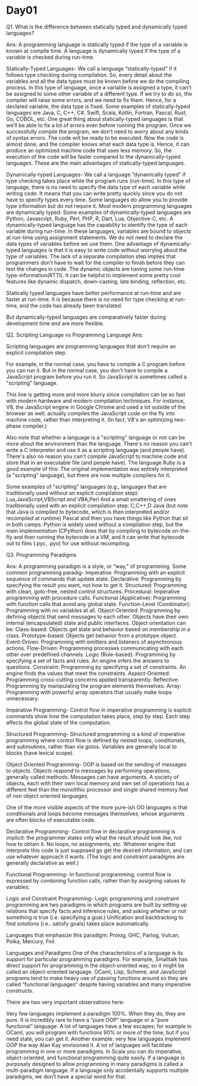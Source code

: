# Day01

Q1. What is the difference between statically typed and dynamically typed languages?

Ans:
A programming language is statically typed if the type of a variable is known at compile time. A language is dynamically typed if the type of a variable is checked during run-time.

Statically-Typed Languages-
        We call a language “statically-typed” if it follows type checking during compilation. So, every detail about the variables and all the data types must be known before we do the compiling process.
        In this type of language, once a variable is assigned a type, it can’t be assigned to some other variable of a different type. If we try to do so, the compiler will raise some errors, and we need to fix them. Hence, for a declared variable, the data type is fixed.
        Some examples of statically-typed languages are Java, C, C++, C#, Swift, Scala, Kotlin, Fortran, Pascal, Rust, Go, COBOL, etc.
        One great thing about statically-typed languages is that we’ll be able to fix a lot of errors even before running the program. Once we successfully compile the program, we don’t need to worry about any kinds of syntax errors. The code will be ready to be executed.
        Now the code is almost done, and the compiler knows what each data type is. Hence, it can produce an optimized machine code that uses less memory. So, the execution of the code will be faster compared to the dynamically-typed languages. These are the main advantages of statically-typed languages.
        
Dynamically-typed Languages-
        We call a language “dynamically typed” if type checking takes place while the program runs (run-time). In this type of language, there is no need to specify the data type of each variable while writing code.
        It means that you can write pretty quickly since you do not have to specify types every time. Some languages do allow you to provide type information but do not require it.
        Most modern programming languages are dynamically typed. Some examples of dynamically-typed languages are Python, Javascript, Ruby, Perl, PHP, R, Dart, Lua, Objective-C, etc.
        A dynamically-typed language has the capability to identify the type of each variable during run-time. In these languages, variables are bound to objects at run-time using assignment statements. We do not need to declare the data types of variables before we use them.
        One advantage of dynamically-typed languages is that it is easy to write code without worrying about the type of variables. The lack of a separate compilation step implies that programmers don’t have to wait for the compiler to finish before they can test the changes in code.
        The dynamic objects are having some run-time type-information(RTTI). It can be helpful to implement some pretty cool features like dynamic dispatch, down-casting, late binding, reflection, etc.
        
Statically typed languages have better performance at run-time and are faster at run-time. It is because there is no need for type checking at run-time, and the code has already been translated.

But dynamically-typed languages are comparatively faster during development time and are more flexible.


Q2. Scripting Language vs Programming Language
Ans:

Scripting languages are programming languages that don't require an explicit compilation step.

For example, in the normal case, you have to compile a C program before you can run it. But in the normal case, you don't have to compile a JavaScript program before you run it. So JavaScript is sometimes called a "scripting" language.

This line is getting more and more blurry since compilation can be so fast with modern hardware and modern compilation techniques. For instance, V8, the JavaScript engine in Google Chrome and used a lot outside of the browser as well, actually compiles the JavaScript code on the fly into machine code, rather than interpreting it. (In fact, V8's an optimizing two-phase compiler.)

Also note that whether a language is a "scripting" language or not can be more about the environment than the language. There's no reason you can't write a C interpreter and use it as a scripting language (and people have). There's also no reason you can't compile JavaScript to machine code and store that in an executable file (and people have). The language Ruby is a good example of this: The original implementation was entirely interpreted (a "scripting" language), but there are now multiple compilers for it.

Some examples of "scripting" languages (e.g., languages that are traditionally used without an explicit compilation step):
Lua,JavaScript,VBScript and VBA,Perl
And a small smattering of ones traditionally used with an explicit compilation step:
C,C++,D
Java (but note that Java is compiled to bytecode, which is then interpreted and/or recompiled at runtime)
Pascal and then you have things like Python that sit in both camps: Python is widely used without a compilation step, but the main implementation (CPython) does that by compiling to bytecode on-the-fly and then running the bytecode in a VM, and it can write that bytecode out to files (.pyc, .pyo) for use without recompiling.

Q3. Programming Paradigms

Ans:
A programming paradigm is a style, or “way,” of programming.
Some common programming paradig-
Imperative: Programming with an explicit sequence of commands that update state.
Declarative: Programming by specifying the result you want, not how to get it.
Structured: Programming with clean, goto-free, nested control structures.
Procedural: Imperative programming with procedure calls.
Functional (Applicative): Programming with function calls that avoid any global state.
Function-Level (Combinator): Programming with no variables at all.
Object-Oriented: Programming by defining objects that send messages to each other. Objects have their own internal (encapsulated) state and public interfaces. Object orientation can be:
Class-based: Objects get state and behavior based on membership in a class.
Prototype-based: Objects get behavior from a prototype object.
Event-Driven: Programming with emitters and listeners of asynchronous actions.
Flow-Driven: Programming processes communicating with each other over predefined channels.
Logic (Rule-based): Programming by specifying a set of facts and rules. An engine infers the answers to questions.
Constraint: Programming by specifying a set of constraints. An engine finds the values that meet the constraints.
Aspect-Oriented: Programming cross-cutting concerns applied transparently.
Reflective: Programming by manipulating the program elements themselves.
Array: Programming with powerful array operators that usually make loops unnecessary.

Imperative Programming- 
Control flow in imperative programming is explicit: commands show how the computation takes place, step by step. Each step affects the global state of the computation.

Structured Programming-
Structured programming is a kind of imperative programming where control flow is defined by nested loops, conditionals, and subroutines, rather than via gotos. Variables are generally local to blocks (have lexical scope).

Object Oriented Programming-
OOP is based on the sending of messages to objects. Objects respond to messages by performing operations, generally called methods. Messages can have arguments. A society of objects, each with their own local memory and own set of operations has a different feel than the monolithic processor and single shared memory feel of non object oriented languages.

One of the more visible aspects of the more pure-ish OO languages is that conditionals and loops become messages themselves, whose arguments are often blocks of executable code. 

Declarative Programming-
Control flow in declarative programming is implicit: the programmer states only what the result should look like, not how to obtain it.
No loops, no assignments, etc. Whatever engine that interprets this code is just supposed go get the desired information, and can use whatever approach it wants. (The logic and constraint paradigms are generally declarative as well.)

Functional Programming-
In functional programming, control flow is expressed by combining function calls, rather than by assigning values to variables:

Logic and Constraint Programming-
Logic programming and constraint programming are two paradigms in which programs are built by setting up relations that specify facts and inference rules, and asking whether or not something is true (i.e. specifying a goal.) Unification and backtracking to find solutions (i.e.. satisfy goals) takes place automatically.

Languages that emphasize this paradigm: Prolog, GHC, Parlog, Vulcan, Polka, Mercury, Fnil.

Languages and Paradigms
One of the characteristics of a language is its support for particular programming paradigms. For example, Smalltalk has direct support for programming in the object-oriented way, so it might be called an object-oriented language. OCaml, Lisp, Scheme, and JavaScript programs tend to make heavy use of passing functions around so they are called “functional languages” despite having variables and many imperative constructs.

There are two very important observations here:

Very few languages implement a paradigm 100%. When they do, they are pure. It is incredibly rare to have a “pure OOP” language or a “pure functional” language. A lot of languages have a few escapes; for example in OCaml, you will program with functions 90% or more of the time, but if you need state, you can get it. Another example: very few languages implement OOP the way Alan Kay envisioned it.
A lot of languages will facilitate programming in one or more paradigms. In Scala you can do imperative, object-oriented, and functional programming quite easily. If a language is purposely designed to allow programming in many paradigms is called a multi-paradigm language. If a language only accidentally supports multiple paradigms, we don’t have a special word for that.
